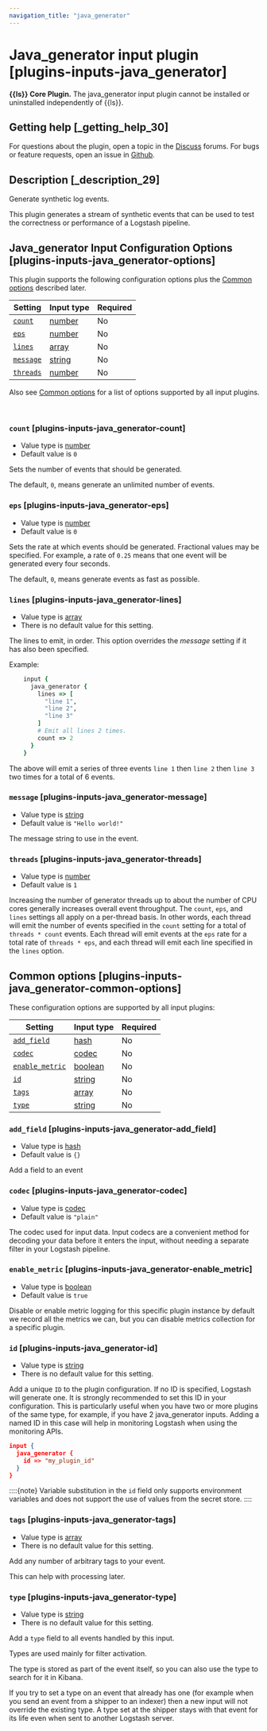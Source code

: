 ```yaml
---
navigation_title: "java_generator"
---
```


# Java_generator input plugin [plugins-inputs-java_generator]


**{{ls}} Core Plugin.** The java_generator input plugin cannot be installed or uninstalled independently of {{ls}}.

## Getting help [_getting_help_30]

For questions about the plugin, open a topic in the [Discuss](http://discuss.elastic.co) forums. For bugs or feature requests, open an issue in [Github](https://github.com/logstash).


## Description [_description_29]

Generate synthetic log events.

This plugin generates a stream of synthetic events that can be used to test the correctness or performance of a Logstash pipeline.


## Java_generator Input Configuration Options [plugins-inputs-java_generator-options]

This plugin supports the following configuration options plus the [Common options](plugins-inputs-java_generator.md#plugins-inputs-java_generator-common-options) described later.

| Setting | Input type | Required |
| --- | --- | --- |
| [`count`](plugins-inputs-java_generator.md#plugins-inputs-java_generator-count) | [number](introduction.md#number) | No |
| [`eps`](plugins-inputs-java_generator.md#plugins-inputs-java_generator-eps) | [number](introduction.md#number) | No |
| [`lines`](plugins-inputs-java_generator.md#plugins-inputs-java_generator-lines) | [array](introduction.md#array) | No |
| [`message`](plugins-inputs-java_generator.md#plugins-inputs-java_generator-message) | [string](introduction.md#string) | No |
| [`threads`](plugins-inputs-java_generator.md#plugins-inputs-java_generator-threads) | [number](introduction.md#number) | No |

Also see [Common options](plugins-inputs-java_generator.md#plugins-inputs-java_generator-common-options) for a list of options supported by all input plugins.

 

### `count` [plugins-inputs-java_generator-count]

* Value type is [number](introduction.md#number)
* Default value is `0`

Sets the number of events that should be generated.

The default, `0`, means generate an unlimited number of events.


### `eps` [plugins-inputs-java_generator-eps]

* Value type is [number](introduction.md#number)
* Default value is `0`

Sets the rate at which events should be generated. Fractional values may be specified. For example, a rate of `0.25` means that one event will be generated every four seconds.

The default, `0`, means generate events as fast as possible.


### `lines` [plugins-inputs-java_generator-lines]

* Value type is [array](introduction.md#array)
* There is no default value for this setting.

The lines to emit, in order. This option overrides the *message* setting if it has also been specified.

Example:

```ruby
    input {
      java_generator {
        lines => [
          "line 1",
          "line 2",
          "line 3"
        ]
        # Emit all lines 2 times.
        count => 2
      }
    }
```

The above will emit a series of three events `line 1` then `line 2` then `line 3` two times for a total of 6 events.


### `message` [plugins-inputs-java_generator-message]

* Value type is [string](introduction.md#string)
* Default value is `"Hello world!"`

The message string to use in the event.


### `threads` [plugins-inputs-java_generator-threads]

* Value type is [number](introduction.md#number)
* Default value is `1`

Increasing the number of generator threads up to about the number of CPU cores generally increases overall event throughput. The `count`, `eps`, and `lines` settings all apply on a per-thread basis. In other words, each thread will emit the number of events specified in the `count` setting for a total of `threads * count` events. Each thread will emit events at the `eps` rate for a total rate of `threads * eps`, and each thread will emit each line specified in the `lines` option.



## Common options [plugins-inputs-java_generator-common-options]

These configuration options are supported by all input plugins:

| Setting | Input type | Required |
| --- | --- | --- |
| [`add_field`](plugins-inputs-java_generator.md#plugins-inputs-java_generator-add_field) | [hash](https://www.elastic.co/guide/en/logstash/current/configuration-file-structure.html#hash) | No |
| [`codec`](plugins-inputs-java_generator.md#plugins-inputs-java_generator-codec) | [codec](https://www.elastic.co/guide/en/logstash/current/configuration-file-structure.html#codec) | No |
| [`enable_metric`](plugins-inputs-java_generator.md#plugins-inputs-java_generator-enable_metric) | [boolean](https://www.elastic.co/guide/en/logstash/current/configuration-file-structure.html#boolean) | No |
| [`id`](plugins-inputs-java_generator.md#plugins-inputs-java_generator-id) | [string](https://www.elastic.co/guide/en/logstash/current/configuration-file-structure.html#string) | No |
| [`tags`](plugins-inputs-java_generator.md#plugins-inputs-java_generator-tags) | [array](https://www.elastic.co/guide/en/logstash/current/configuration-file-structure.html#array) | No |
| [`type`](plugins-inputs-java_generator.md#plugins-inputs-java_generator-type) | [string](https://www.elastic.co/guide/en/logstash/current/configuration-file-structure.html#string) | No |

### `add_field` [plugins-inputs-java_generator-add_field]

* Value type is [hash](https://www.elastic.co/guide/en/logstash/current/configuration-file-structure.html#hash)
* Default value is `{}`

Add a field to an event


### `codec` [plugins-inputs-java_generator-codec]

* Value type is [codec](https://www.elastic.co/guide/en/logstash/current/configuration-file-structure.html#codec)
* Default value is `"plain"`

The codec used for input data. Input codecs are a convenient method for decoding your data before it enters the input, without needing a separate filter in your Logstash pipeline.


### `enable_metric` [plugins-inputs-java_generator-enable_metric]

* Value type is [boolean](https://www.elastic.co/guide/en/logstash/current/configuration-file-structure.html#boolean)
* Default value is `true`

Disable or enable metric logging for this specific plugin instance by default we record all the metrics we can, but you can disable metrics collection for a specific plugin.


### `id` [plugins-inputs-java_generator-id]

* Value type is [string](https://www.elastic.co/guide/en/logstash/current/configuration-file-structure.html#string)
* There is no default value for this setting.

Add a unique `ID` to the plugin configuration. If no ID is specified, Logstash will generate one. It is strongly recommended to set this ID in your configuration. This is particularly useful when you have two or more plugins of the same type, for example, if you have 2 java_generator inputs. Adding a named ID in this case will help in monitoring Logstash when using the monitoring APIs.

```json
input {
  java_generator {
    id => "my_plugin_id"
  }
}
```

::::{note} 
Variable substitution in the `id` field only supports environment variables and does not support the use of values from the secret store.
::::



### `tags` [plugins-inputs-java_generator-tags]

* Value type is [array](https://www.elastic.co/guide/en/logstash/current/configuration-file-structure.html#array)
* There is no default value for this setting.

Add any number of arbitrary tags to your event.

This can help with processing later.


### `type` [plugins-inputs-java_generator-type]

* Value type is [string](https://www.elastic.co/guide/en/logstash/current/configuration-file-structure.html#string)
* There is no default value for this setting.

Add a `type` field to all events handled by this input.

Types are used mainly for filter activation.

The type is stored as part of the event itself, so you can also use the type to search for it in Kibana.

If you try to set a type on an event that already has one (for example when you send an event from a shipper to an indexer) then a new input will not override the existing type. A type set at the shipper stays with that event for its life even when sent to another Logstash server.



